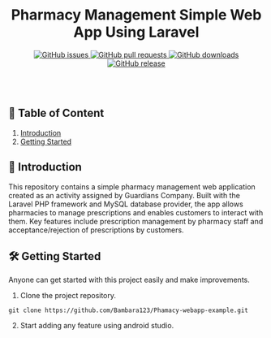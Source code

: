 <div align="center">
  <h1><b>Pharmacy Management Simple Web App Using Laravel</b></h1>
</div>

<div align="center">
    <a href="https://github.com/bambara123/Pharmacy-webapp-example/issues">
        <img src="https://img.shields.io/github/issues/Bambara123/Pharmacy-webapp-example" alt="GitHub issues">
    </a>
    <a href="https://github.com/Bambara123/Pharmacy-webapp-example/pulls">
        <img src="https://img.shields.io/github/issues-pr/Bambara123/Pharmacy-webapp-example" alt="GitHub pull requests">
    </a>
    <a href="https://github.com/Bambara123/Pharmacy-webapp-example/releases">
        <img src="https://img.shields.io/github/downloads/Bambara123/Pharmacy-webapp-example/total" alt="GitHub downloads">
    </a>
    <a href="https://github.com/Bambara123/Pharmacy-webapp-example/releases">
        <img src="https://img.shields.io/github/v/release/Bambara123/Pharmacy-webapp-example" alt="GitHub release">
    </a>
</div>


<br></br>

## 📜 Table of Content

<ol style="list-style-type: decimal;">
  <li><a href="#introduction">Introduction</a></li>
  <li><a href="#getting-started">Getting Started</a></li>
</ol>


 <h2 id="introduction">🚀 Introduction</h2>

This repository contains a simple pharmacy management web application created as an activity assigned by Guardians Company. Built with the Laravel PHP framework and MySQL database provider, the app allows pharmacies to manage prescriptions and enables customers to interact with them. Key features include prescription management by pharmacy staff and acceptance/rejection of prescriptions by customers.

<body>

 <h2 id="getting-started">🛠 Getting Started</h2>

Anyone can get started with this project easily and make improvements.

1.  Clone the project repository.
   
```
git clone https://github.com/Bambara123/Phamacy-webapp-example.git
```

2. Start adding any feature using android studio.

